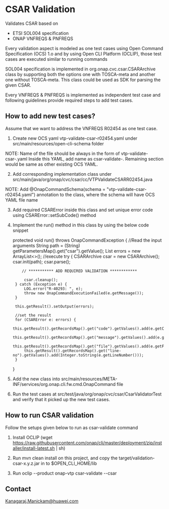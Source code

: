 CSAR Validation
===============
Validates CSAR based on 
* ETSI SOL004 specification
* ONAP VNFREQS & PNFREQS

Every validation aspect is modeled as one test cases using Open Command Specification (OCS) 1.o
and by using Open CLI Platform (OCLIP), those test cases are executed similar to running commands

SOL004 specification is implemented in org.onap.cvc.csar.CSARArchive class by supporting both the
options one with TOSCA-meta and another one without TOSCA-meta. This class could be used as SDK for 
parsing the given CSAR.

Every VNFREQS & PNFREQS is implemented as independent test case and following guidelines provide 
required steps to add test cases.
  
How to add new test cases?
--------------------------
Assume that we want to address the VNFREQS  R02454 as one test case.

1. Create new OCS yaml vtp-validate-csar-r02454.yaml under src/main/resources/open-cli-schema folder

NOTE: 
Name of the file should be always in the form of vtp-validate-csar-<VNFREWQS-Number>.yaml
Inside this YAML, add name as csar-validate-<VNFREWQS-Number>.
Remaining section would be same as other existing OCS YAML.

2. Add corresponding implementation class under src/main/java/org/onap/cvc/csar/cc/VTPValidateCSARR02454.java

NOTE: 
Add @OnapCommandSchema(schema = "vtp-validate-csar-r02454.yaml") annotation to the class, where the schema will 
have OCS YAML file name

3. Add required CSARError inside this class and set unique error code using CSARError::setSubCode() method

4. Implement the run() method in this class by using the below code snippet  

    protected void run() throws OnapCommandException {
        //Read the input arguments
        String path = (String) getParametersMap().get("csar").getValue();
        List<CSARError> errors = new ArrayList<>();
        //execute
        try {
            CSARArchive csar = new CSARArchive();
            csar.init(path);
            csar.parse();

           // *********** ADD REQUIRED VALIDATION ************

            csar.cleanup();
        } catch (Exception e) {
            LOG.error("R-40293: ", e);
            throw new OnapCommandExecutionFailed(e.getMessage());
        }

        this.getResult().setOutput(errors);

        //set the result
        for (CSARError e: errors) {
            this.getResult().getRecordsMap().get("code").getValues().add(e.getCode());
            this.getResult().getRecordsMap().get("message").getValues().add(e.getMessage());
            this.getResult().getRecordsMap().get("file").getValues().add(e.getFile());
            this.getResult().getRecordsMap().get("line-no").getValues().add(Integer.toString(e.getLineNumber()));
        }
   }

5. Add the new class into src/main/resources/META-INF/services/org.onap.cli.fw.cmd.OnapCommand file

6. Run the test cases at src/test/java/org/onap/cvc/csar/CsarValidatorTest and verify that it picked up the new test cases.

How to run CSAR validation
--------------------------
Follow the setups given below to run as csar-validate command

1. Install OCLIP (wget https://raw.githubusercontent.com/onap/cli/master/deployment/zip/installer/install-latest.sh | sh)

2. Run mvn clean install on this project, and copy the target/validation-csar-x.y.z.jar in to $OPEN_CLI_HOME/lib

3. Run oclip --product onap-vtp csar-validate --csar <CSAR path>

Contact
-------
Kanagaraj.Manickam@huawei.com 